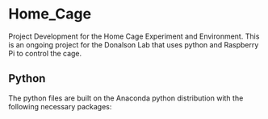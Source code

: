 # Home_Cage
Project Development for the Home Cage Experiment and Environment. This is an ongoing project for the Donalson Lab that uses python and Raspberry Pi to control the cage.

## Python
The python files are built on the Anaconda python distribution with the following necessary packages:
